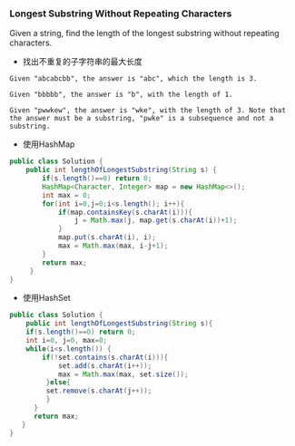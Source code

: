### Longest Substring Without Repeating Characters

Given a string, find the length of the longest substring without repeating characters.

* 找出不重复的子字符串的最大长度

```
Given "abcabcbb", the answer is "abc", which the length is 3.

Given "bbbbb", the answer is "b", with the length of 1.

Given "pwwkew", the answer is "wke", with the length of 3. Note that the answer must be a substring, "pwke" is a subsequence and not a substring.
```
* 使用HashMap
``` java
public class Solution {
    public int lengthOfLongestSubstring(String s) {
        if(s.length()==0) return 0;
        HashMap<Character, Integer> map = new HashMap<>();
        int max = 0;
        for(int i=0,j=0;i<s.length(); i++){
            if(map.containsKey(s.charAt(i))){
                j = Math.max(j, map.get(s.charAt(i))+1);
            }
            map.put(s.charAt(i), i);
            max = Math.max(max, i-j+1);
        }
        return max;
     }
}
```
* 使用HashSet
``` java
public class Solution {
    public int lengthOfLongestSubstring(String s){
    if(s.length()==0) return 0;
    int i=0, j=0, max=0;
    while(i<s.length()) {
        if(!set.contains(s.charAt(i))){
            set.add(s.charAt(i++));
            max = Math.max(max, set.size());
         }else{
         set.remove(s.charAt(j++));
         }
      }
      return max;
   }
}
```